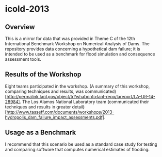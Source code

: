 # icold-2013

## Overview
This is a mirror for data that was provided in Theme C of the 12th International Benchmark Workshop on Numerical Analysis of Dams.
The repository provides data concerning a hypothetical dam failure; it is intended to be used as a benchmark for flood simulation and consequence assessment tools.

## Results of the Workshop
Eight teams participated in the workshop.
(A summary of this workshop, comparing techniques and results, was communicated)[http://permalink.lanl.gov/object/tr?what=info:lanl-repo/lareport/LA-UR-14-28984].
The Los Alamos National Laboratory team (communicated their techniques and results in greater detail)[http://www.tasseff.com/documents/workshops/2013-hydropolis_dam_failure_impact_assessments.pdf].

## Usage as a Benchmark
I recommend that this scenario be used as a standard case study for testing and comparing software that computes numerical estimates of flooding.
